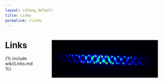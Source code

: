 ```yaml
---
layout: szhang_default 
title: Links
permalink: /links
---
```


# Links <img src="/static/images/3layer_ions.png" width="350px" style="position:relative;z-index:99;float:right;padding-left:50px"/>

{% include wiki/Links.md %}